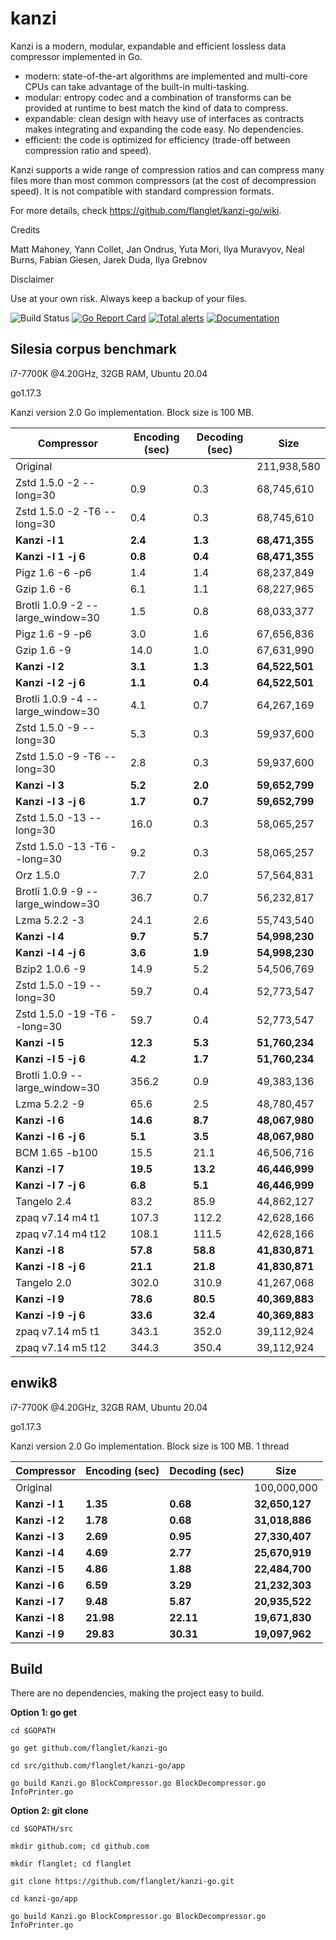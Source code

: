 kanzi
=====


Kanzi is a modern, modular, expandable and efficient lossless data compressor implemented in Go.

* modern: state-of-the-art algorithms are implemented and multi-core CPUs can take advantage of the built-in multi-tasking.
* modular: entropy codec and a combination of transforms can be provided at runtime to best match the kind of data to compress.
* expandable: clean design with heavy use of interfaces as contracts makes integrating and expanding the code easy. No dependencies.
* efficient: the code is optimized for efficiency (trade-off between compression ratio and speed).

Kanzi supports a wide range of compression ratios and can compress many files more than most common compressors (at the cost of decompression speed).
It is not compatible with standard compression formats.


For more details, check https://github.com/flanglet/kanzi-go/wiki.

Credits

Matt Mahoney,
Yann Collet,
Jan Ondrus,
Yuta Mori,
Ilya Muravyov,
Neal Burns,
Fabian Giesen,
Jarek Duda,
Ilya Grebnov

Disclaimer

Use at your own risk. Always keep a backup of your files.


![Build Status](https://github.com/flanglet/kanzi-go/actions/workflows/go.yml/badge.svg)
[![Go Report Card](https://goreportcard.com/badge/github.com/flanglet/kanzi-go)](https://goreportcard.com/badge/github.com/flanglet/kanzi-go)
[![Total alerts](https://img.shields.io/lgtm/alerts/g/flanglet/kanzi-go.svg?logo=lgtm&logoWidth=18)](https://lgtm.com/projects/g/flanglet/kanzi-go/alerts/)
[![Documentation](https://godoc.org/github.com/flanglet/kanzi-go?status.svg)](http://godoc.org/github.com/flanglet/kanzi-go)


Silesia corpus benchmark
-------------------------

i7-7700K @4.20GHz, 32GB RAM, Ubuntu 20.04

go1.17.3 

Kanzi version 2.0 Go implementation. Block size is 100 MB. 


|        Compressor               | Encoding (sec)  | Decoding (sec)  |    Size          |
|---------------------------------|-----------------|-----------------|------------------|
|Original     	                  |                 |                 |   211,938,580    |
|Zstd 1.5.0 -2 --long=30          |	       0.9      |       0.3       |    68,745,610    |
|Zstd 1.5.0 -2 -T6 --long=30      |	       0.4      |       0.3       |    68,745,610    |
|**Kanzi -l 1**                   |  	   **2.4**    |     **1.3**     |  **68,471,355**  |
|**Kanzi -l 1 -j 6**              |  	   **0.8**    |     **0.4**     |  **68,471,355**  |
|Pigz 1.6 -6 -p6                  |        1.4      |       1.4       |    68,237,849    |
|Gzip 1.6 -6                      |        6.1      |       1.1       |    68,227,965    |
|Brotli 1.0.9 -2 --large_window=30|        1.5      |       0.8       |    68,033,377    |
|Pigz 1.6 -9 -p6                  |        3.0      |       1.6       |    67,656,836    |
|Gzip 1.6 -9                      |       14.0      |       1.0       |    67,631,990    |
|**Kanzi -l 2**                   |	     **3.1**    |     **1.3**     |  **64,522,501**  |
|**Kanzi -l 2 -j 6**              |      **1.1**    |     **0.4**     |  **64,522,501**  |
|Brotli 1.0.9 -4 --large_window=30|        4.1      |       0.7       |    64,267,169    |
|Zstd 1.5.0 -9 --long=30          |        5.3      |       0.3       |    59,937,600    |
|Zstd 1.5.0 -9 -T6 --long=30      |	       2.8      |       0.3       |    59,937,600    |
|**Kanzi -l 3**                   |	     **5.2**    |     **2.0**     |  **59,652,799**  |
|**Kanzi -l 3 -j 6**              |	     **1.7**    |     **0.7**     |  **59,652,799**  |
|Zstd 1.5.0 -13 --long=30         |	      16.0      |       0.3       |    58,065,257    |
|Zstd 1.5.0 -13 -T6 --long=30     |	       9.2      |       0.3       |    58,065,257    |
|Orz 1.5.0                        |	       7.7      |       2.0       |    57,564,831    |
|Brotli 1.0.9 -9 --large_window=30|       36.7      |       0.7       |    56,232,817    |
|Lzma 5.2.2 -3	                  |       24.1	    |       2.6       |    55,743,540    |
|**Kanzi -l 4**                   |	     **9.7**    |     **5.7**     |  **54,998,230**  |
|**Kanzi -l 4 -j 6**              |	     **3.6**    |     **1.9**     |  **54,998,230**  |
|Bzip2 1.0.6 -9	                  |       14.9      |       5.2       |    54,506,769	   |
|Zstd 1.5.0 -19 --long=30	        |       59.7      |       0.4       |    52,773,547    |
|Zstd 1.5.0 -19	-T6 --long=30     |       59.7      |       0.4       |    52,773,547    |
|**Kanzi -l 5**                   |	    **12.3**    |     **5.3**     |  **51,760,234**  |
|**Kanzi -l 5 -j 6**              |      **4.2**    |     **1.7**     |  **51,760,234**  |
|Brotli 1.0.9 --large_window=30   |      356.2	    |       0.9       |    49,383,136    |
|Lzma 5.2.2 -9                    |       65.6	    |       2.5       |    48,780,457    |
|**Kanzi -l 6**	                  |     **14.6**    |     **8.7**     |  **48,067,980**  |
|**Kanzi -l 6 -j 6**              |      **5.1**    |     **3.5**     |  **48,067,980**  |
|BCM 1.65 -b100                   |       15.5      |      21.1       |    46,506,716    |
|**Kanzi -l 7**                   |     **19.5**    |    **13.2**     |  **46,446,999**  |
|**Kanzi -l 7 -j 6**              |      **6.8**    |     **5.1**     |  **46,446,999**  |
|Tangelo 2.4	                    |       83.2      |      85.9       |    44,862,127    |
|zpaq v7.14 m4 t1                 |      107.3	    |     112.2       |    42,628,166    |
|zpaq v7.14 m4 t12                |      108.1	    |     111.5       |    42,628,166    |
|**Kanzi -l 8**                   |     **57.8**    |    **58.8**     |  **41,830,871**  |
|**Kanzi -l 8 -j 6**              |     **21.1**    |    **21.8**     |  **41,830,871**  |
|Tangelo 2.0	                    |      302.0      |     310.9       |    41,267,068    |
|**Kanzi -l 9**                   |     **78.6**    |    **80.5**     |  **40,369,883**  |
|**Kanzi -l 9 -j 6**              |     **33.6**    |    **32.4**     |  **40,369,883**  |
|zpaq v7.14 m5 t1                 |	      343.1	    |     352.0       |    39,112,924    |
|zpaq v7.14 m5 t12                |	      344.3	    |     350.4       |    39,112,924    |




enwik8
-------

i7-7700K @4.20GHz, 32GB RAM, Ubuntu 20.04

go1.17.3 

Kanzi version 2.0 Go implementation. Block size is 100 MB. 1 thread


|        Compressor           | Encoding (sec)  | Decoding (sec)  |    Size          |
|-----------------------------|-----------------|-----------------|------------------|
|Original     	              |                 |                 |   100,000,000    |
|**Kanzi -l 1**               |     **1.35**    |    **0.68**     |  **32,650,127**  |
|**Kanzi -l 2**               |     **1.78**    |    **0.68**     |  **31,018,886**  |
|**Kanzi -l 3**               |     **2.69**    |    **0.95**     |  **27,330,407**  |
|**Kanzi -l 4**               |	    **4.69**    |    **2.77**     |  **25,670,919**  |
|**Kanzi -l 5**               |	    **4.86**    |    **1.88**     |  **22,484,700**  |
|**Kanzi -l 6**               |	    **6.59**    |    **3.29**     |  **21,232,303**  |
|**Kanzi -l 7**               |	    **9.48**    |    **5.87**     |  **20,935,522**  |
|**Kanzi -l 8**               |	   **21.98**    |   **22.11**     |  **19,671,830**  |
|**Kanzi -l 9**               |	   **29.83**    |   **30.31**     |  **19,097,962**  |


Build
-----

There are no dependencies, making the project easy to build.

**Option 1: go get** 

~~~
cd $GOPATH

go get github.com/flanglet/kanzi-go

cd src/github.com/flanglet/kanzi-go/app

go build Kanzi.go BlockCompressor.go BlockDecompressor.go InfoPrinter.go
~~~



**Option 2: git clone** 

~~~
cd $GOPATH/src

mkdir github.com; cd github.com

mkdir flanglet; cd flanglet

git clone https://github.com/flanglet/kanzi-go.git

cd kanzi-go/app

go build Kanzi.go BlockCompressor.go BlockDecompressor.go InfoPrinter.go
~~~

